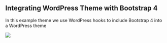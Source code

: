 ## Integrating WordPress Theme with Bootstrap 4 

In this example theme we use WordPress hooks to include Bootstrap 4 into a WordPress theme

![](https://screenshotscdn.firefoxusercontent.com/images/174fe1fe-307e-4521-a9fa-0e99645a0d34.png) 

